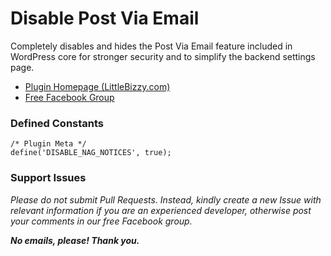 # Disable Post Via Email

Completely disables and hides the Post Via Email feature included in WordPress core for stronger security and to simplify the backend settings page. 

* [Plugin Homepage (LittleBizzy.com)](https://www.littlebizzy.com/plugins/disable-post-via-email)
* [Free Facebook Group](https://www.facebook.com/groups/littlebizzy/)

### Defined Constants

    /* Plugin Meta */
    define('DISABLE_NAG_NOTICES', true);

### Support Issues

*Please do not submit Pull Requests. Instead, kindly create a new Issue with relevant information if you are an experienced developer, otherwise post your comments in our free Facebook group.*

***No emails, please! Thank you.***
